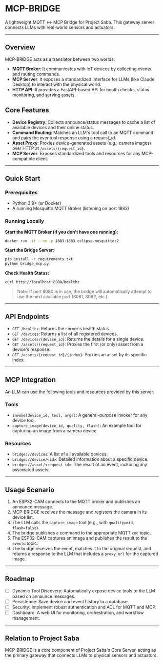 # MCP-BRIDGE

A lightweight MQTT ↔ MCP Bridge for Project Saba. This gateway server connects LLMs with real-world sensors and actuators.

---

## Overview

MCP-BRIDGE acts as a translator between two worlds:

-   **MQTT Broker**: It communicates with IoT devices by collecting events and routing commands.
-   **MCP Server**: It exposes a standardized interface for LLMs (like Claude Desktop) to interact with the physical world.
-   **HTTP API**: It provides a FastAPI-based API for health checks, status monitoring, and serving assets.


## Core Features

- **Device Registry**: Collects announce/status messages to cache a list of available devices and their online status.
- **Command Routing**: Matches an LLM's tool call to an MQTT command and pairs the eventual response using a request_id.
- **Asset Proxy**: Proxies device-generated assets (e.g., camera images) over HTTP at `/assets/{request_id}`.
- **MCP Server**: Exposes standardized tools and resources for any MCP-compatible client.

---

## Quick Start

### Prerequisites
- Python 3.9+ (or Docker)
- A running Mosquitto MQTT Broker (listening on port 1883)

### Running Locally

**Start the MQTT Broker (if you don't have one running):**

```bash
docker run -it --rm -p 1883:1883 eclipse-mosquitto:2
```

**Start the Bridge Server:**

```bash
pip install -r requirements.txt
python bridge_mcp.py
```

**Check Health Status:**

```bash
curl http://localhost:8080/healthz
```

> Note: If port 8080 is in use, the bridge will automatically attempt to use the next available port (8081, 8082, etc.).

---

## API Endpoints

- `GET /healthz`: Returns the server's health status.
- `GET /devices`: Returns a list of all registered devices.
- `GET /devices/{device_id}`: Returns the details for a single device.
- `GET /assets/{request_id}`: Proxies the first (or only) asset from a device's response.
- `GET /assets/{request_id}/{index}`: Proxies an asset by its specific index.

---

## MCP Integration

An LLM can use the following tools and resources provided by this server.

### Tools
- `invoke(device_id, tool, args)`: A general-purpose invoker for any device tool.
- `capture_image(device_id, quality, flash)`: An example tool for capturing an image from a camera device.

### Resources
- `bridge://devices`: A list of all available devices.
- `bridge://device/<id>`: Detailed information about a specific device.
- `bridge://asset/<request_id>`: The result of an event, including any associated assets.

---

## Usage Scenario

1. An ESP32-CAM connects to the MQTT broker and publishes an announce message.  
2. MCP-BRIDGE receives the message and registers the camera in its device list.  
3. The LLM calls the `capture_image` tool (e.g., with `quality=mid, flash=false`).  
4. The bridge publishes a command to the appropriate MQTT `cmd` topic.  
5. The ESP32-CAM captures an image and publishes the result to the `events` topic.  
6. The bridge receives the event, matches it to the original request, and returns a response to the LLM that includes a `proxy_url` for the captured image.

---

## Roadmap

- [ ] Dynamic Tool Discovery: Automatically expose device tools to the LLM based on announce messages.  
- [ ] Persistence: Save device and event history to a database.  
- [ ] Security: Implement robust authentication and ACL for MQTT and MCP.  
- [ ] Dashboard: A web UI for monitoring, orchestration, and workflow management.  

---

## Relation to Project Saba

MCP-BRIDGE is a core component of Project Saba's Core Server, acting as the primary gateway that connects LLMs to physical sensors and actuators.
